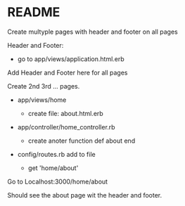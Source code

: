 # README

Create multyple pages with header and footer on all pages

Header and Footer:

- go to app/views/application.html.erb

<body>
Add Header and Footer here for all pages
</body>

Create 2nd 3rd ... pages.

- app/views/home

  - create file: about.html.erb

- app/controller/home_controller.rb

  - create anoter function
    def about
    end

- config/routes.rb add to file
  - get 'home/about'

Go to Localhost:3000/home/about

Should see the about page wit the header and footer.
